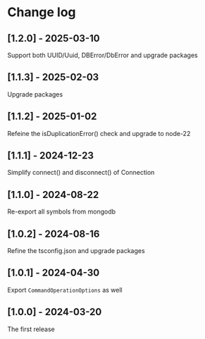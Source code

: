 # Change log

## [1.2.0] - 2025-03-10

Support both UUID/Uuid, DBError/DbError and upgrade packages

## [1.1.3] - 2025-02-03

Upgrade packages

## [1.1.2] - 2025-01-02

Refeine the isDuplicationError() check and upgrade to node-22

## [1.1.1] - 2024-12-23

Simplify connect() and disconnect() of Connection

## [1.1.0] - 2024-08-22

Re-export all symbols from mongodb

## [1.0.2] - 2024-08-16

Refine the tsconfig.json and upgrade packages

## [1.0.1] - 2024-04-30

Export `CommandOperationOptions` as well

## [1.0.0] - 2024-03-20

The first release
